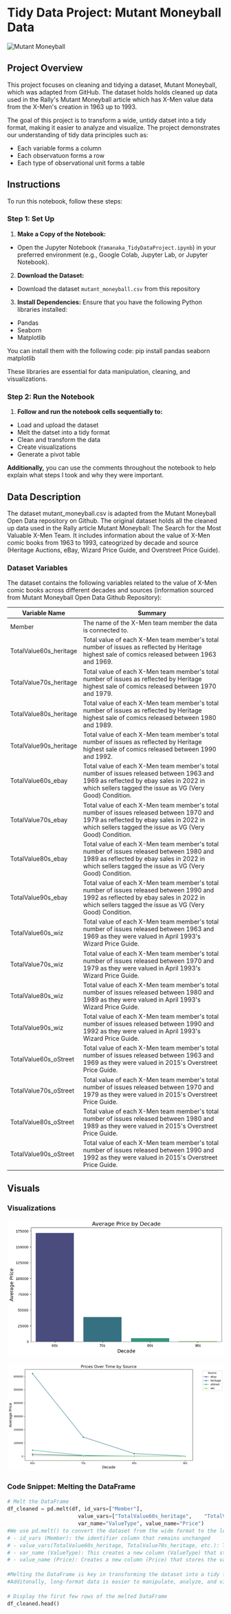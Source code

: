 # Tidy Data Project: Mutant Moneyball Data

![Mutant Moneyball](https://rallyrd.com/wp-content/uploads/2023/02/Rally-3.jpg)

## Project Overview 
This project focuses on cleaning and tidying a dataset, Mutant Moneyball, which was adapted from GitHub. The dataset holds holds cleaned up data used in the Rally's Mutant Moneyball article which has X-Men value data from the X-Men's creation in 1963 up to 1993. 

The goal of this project is to transform a wide, untidy datset into a tidy format, making it easier to analyze and visualize. The project demonstrates our understanding of tidy data principles such as:
- Each variable forms a column
- Each observatuon forms a row
- Each type of observational unit forms a table

## Instructions 
To run this notebook, follow these steps:

### Step 1: Set Up 
1. **Make a Copy of the Notebook:**
- Open the Jupyter Notebook (`Yamanaka_TidyDataProject.ipynb`) in your preferred environment (e.g., Google Colab, Jupyter Lab, or Jupyter Notebook).

2. **Download the Dataset:**
- Download the dataset `mutant_moneyball.csv` from this repository 

3. **Install Dependencies:**
Ensure that you have the following Python libraries installed:
- Pandas
- Seaborn
- Matplotlib

You can install them with the following code:
pip install pandas seaborn matplotlib

These libraries are essential for data manipulation, cleaning, and visualizations. 

### Step 2: Run the Notebook 
1. **Follow and run the notebook cells sequentially to:**
- Load and upload the dataset
- Melt the datset into a tidy format
- Clean and transform the data
- Create visualizations
- Generate a pivot table 

**Additionally,** you can use the comments throughout the notebook to help explain what steps I took and why they were important. 

## Data Description 
The dataset mutant_moneyball.csv is adapted from the Mutant Moneyball Open Data repository on Github. The original dataset holds all the cleaned up data used in the Rally article Mutant Moneyball: The Search for the Most Valuable X-Men Team. It includes information about the value of X-Men comic books from 1963 to 1993, cateogrized by decade and source (Heritage Auctions, eBay, Wizard Price Guide, and Overstreet Price Guide). 

### Dataset Variables
The dataset contains the following variables related to the value of X-Men comic books across different decades and sources (information sourced from Mutant Moneyball Open Data Github Repository): 

| Variable Name | Summary |
|--------|---------|
|Member  | The name of the X-Men team member the data is connected to. |
|TotalValue60s_heritage | Total value of each X-Men team member's total number of issues as reflected by Heritage highest sale of comics released between 1963 and 1969.|
|TotalValue70s_heritage | Total value of each X-Men team member's total number of issues as reflected by Heritage highest sale of comics released between 1970 and 1979. |
|TotalValue80s_heritage | Total value of each X-Men team member's total number of issues as reflected by Heritage highest sale of comics released between 1980 and 1989. |
|TotalValue90s_heritage | Total value of each X-Men team member's total number of issues as reflected by Heritage highest sale of comics released between 1990 and 1992. |
|TotalValue60s_ebay | Total value of each X-Men team member's total number of issues released between 1963 and 1969 as reflected by ebay sales in 2022 in which sellers tagged the issue as VG (Very Good) Condition. |
|TotalValue70s_ebay | Total value of each X-Men team member's total number of issues released between 1970 and 1979 as reflected by ebay sales in 2022 in which sellers tagged the issue as VG (Very Good) Condition. |
|TotalValue80s_ebay | Total value of each X-Men team member's total number of issues released between 1980 and 1989 as reflected by ebay sales in 2022 in which sellers tagged the issue as VG (Very Good) Condition. |
|TotalValue90s_ebay | Total value of each X-Men team member's total number of issues released between 1990 and 1992 as reflected by ebay sales in 2022 in which sellers tagged the issue as VG (Very Good) Condition. |
|TotalValue60s_wiz | Total value of each X-Men team member's total number of issues released between 1963 and 1969 as they were valued in April 1993's Wizard Price Guide. |
|TotalValue70s_wiz | Total value of each X-Men team member's total number of issues released between 1970 and 1979 as they were valued in April 1993's Wizard Price Guide. |
|TotalValue80s_wiz | Total value of each X-Men team member's total number of issues released between 1980 and 1989 as they were valued in April 1993's Wizard Price Guide. |
|TotalValue90s_wiz | Total value of each X-Men team member's total number of issues released between 1990 and 1992 as they were valued in April 1993's Wizard Price Guide. |
|TotalValue60s_oStreet | Total value of each X-Men team member's total number of issues released between 1963 and 1969 as they were valued in 2015's Overstreet Price Guide.|
|TotalValue70s_oStreet | Total value of each X-Men team member's total number of issues released between 1970 and 1979 as they were valued in 2015's Overstreet Price Guide. |
|TotalValue80s_oStreet | Total value of each X-Men team member's total number of issues released between 1980 and 1989 as they were valued in 2015's Overstreet Price Guide. |
|TotalValue90s_oStreet | Total value of each X-Men team member's total number of issues released between 1990 and 1992 as they were valued in 2015's Overstreet Price Guide. |

## Visuals

### Visualizations

![Visualization 1](TidyData-Project/AveragePricebyDecade.png)

![Visualization 1](TidyData-Project/PricesOverTimebySource.png)

### Code Snippet: Melting the DataFrame
```python
# Melt the DataFrame
df_cleaned = pd.melt(df, id_vars=["Member"],
                       value_vars=["TotalValue60s_heritage",	"TotalValue70s_heritage",	"TotalValue80s_heritage",	"TotalValue90s_heritage",	"TotalValue60s_ebay",	"TotalValue70s_ebay",	"TotalValue80s_ebay",	"TotalValue90s_ebay",	"TotalValue60s_wiz",	"TotalValue70s_wiz",	"TotalValue80s_wiz",	"TotalValue90s_wiz",	"TotalValue60s_oStreet",	"TotalValue70s_oStreet",	"TotalValue80s_oStreet",	"TotalValue90s_oStreet"],
                       var_name="ValueType", value_name="Price")
#We use pd.melt() to convert the dataset from the wide format to the long format. This is done by specifying:
# - id_vars (Member): the identifier column that remains unchanged
# - value_vars(TotalValue60s_heritage, TotalValue70s_heritage, etc.): These columns contain the values that will be put into a single column in the long format.
# - var_name (ValueType): This creates a new column (ValueType) that stores the names of the original columns being melted (TotalValue60s_heritage becomes a value in the ValueType column). 
# - value_name (Price): Creates a new column (Price) that stores the values from the melted columns.

#Melting the DataFrame is key in transforming the dataset into a tidy format. Tidy data principles state that each variable should be in its own column, and each observation should be in its own row. Melting helps achieve this by restructuring the data into long form. 
#Additonally, long-format data is easier to manipulate, analyze, and visualize. 

# Display the first few rows of the melted DataFrame
df_cleaned.head()